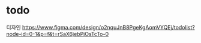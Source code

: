 # todo

디자인
https://www.figma.com/design/o2nquJnB8PgeKgAomVYQEj/todolist?node-id=0-1&p=f&t=rSaX6jebPjOsTcTo-0
